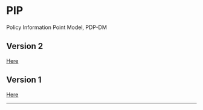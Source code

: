 # PIP

Policy Information Point Model, PDP-DM

## Version 2

[Here](./v2/)

## Version 1

[Here](./v1/)

---